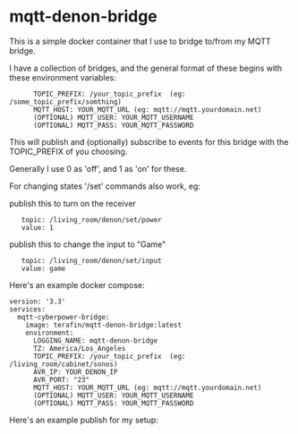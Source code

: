 # mqtt-denon-bridge

This is a simple docker container that I use to bridge to/from my MQTT bridge.

I have a collection of bridges, and the general format of these begins with these environment variables:
```
      TOPIC_PREFIX: /your_topic_prefix  (eg: /some_topic_prefix/somthing)
      MQTT_HOST: YOUR_MQTT_URL (eg: mqtt://mqtt.yourdomain.net)
      (OPTIONAL) MQTT_USER: YOUR_MQTT_USERNAME
      (OPTIONAL) MQTT_PASS: YOUR_MQTT_PASSWORD
````

This will publish and (optionally) subscribe to events for this bridge with the TOPIC_PREFIX of you choosing.

Generally I use 0 as 'off', and 1 as 'on' for these.

For changing states '/set' commands also work, eg:

publish this to turn on the receiver
```
   topic: /living_room/denon/set/power 
   value: 1
```

publish this to change the input to "Game"
```
   topic: /living_room/denon/set/input 
   value: game
```

Here's an example docker compose:

```
version: '3.3'
services:
  mqtt-cyberpower-bridge:
    image: terafin/mqtt-denon-bridge:latest
    environment:
      LOGGING_NAME: mqtt-denon-bridge
      TZ: America/Los_Angeles
      TOPIC_PREFIX: /your_topic_prefix  (eg: /living_room/cabinet/sonos)
      AVR_IP: YOUR_DENON_IP
      AVR_PORT: "23" 
      MQTT_HOST: YOUR_MQTT_URL (eg: mqtt://mqtt.yourdomain.net)
      (OPTIONAL) MQTT_USER: YOUR_MQTT_USERNAME
      (OPTIONAL) MQTT_PASS: YOUR_MQTT_PASSWORD
```

Here's an example publish for my setup:
